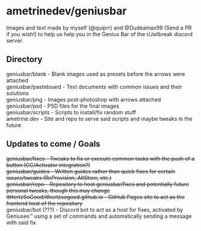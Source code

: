 # ametrinedev/geniusbar
Images and text made by myself (@quiprr) and @Dudeamax99 (Send a PR if you wish!) to help us help you in the Genius Bar of the r/Jailbreak discord server.

## Directory
geniusbar/blank - Blank images used as presets before the arrows were attached  
geniusbar/pasteboard - Text documents with common issues and their solutions  
geniusbar/png - Images post-photoshop with arrows attached  
geniusbar/psd - PSD files for the final images  
geniusbar/scripts - Scripts to install/fix random stuff  
ametrine.dev - Site and repo to serve said scripts and maybe tweaks in the future  

## Updates to come / Goals
~~geniusbar/fixes - Tweaks to fix or execute common tasks with the push of a button (CC/Activator integration?)~~  
~~geniusbar/guides - Written guides rather than quick fixes for certain issues/tweaks (ReProvision, AltStore, etc.)~~  
~~geniusbar/repo - Repository to host geniusbar/fixes and potentially future personal tweaks, though this may change~~  
~~ItHertzSoGood/ithertzsogood.github.io - GitHub Pages site to act as the frontend host of the repository~~  
geniusbar/bot (???) - Discord bot to act as a host for fixes, activated by Geniuses™ using a set of commands and automatically sending a message with said fix  
